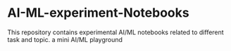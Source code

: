 # AI-ML-experiment-Notebooks
This repository contains experimental AI/ML notebooks related to different task and topic. a mini AI/ML playground
